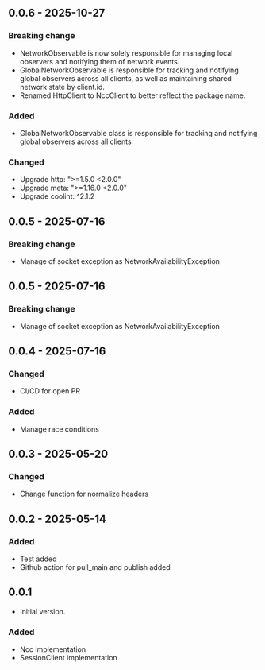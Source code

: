 ## 0.0.6 - 2025-10-27
### Breaking change
- NetworkObservable is now solely responsible for managing local observers and notifying them of network events.
- GlobalNetworkObservable is responsible for tracking and notifying global observers across all clients, as well as maintaining shared network state by client.id.
- Renamed HttpClient to NccClient to better reflect the package name.
### Added
- GlobalNetworkObservable class is responsible for tracking and notifying global observers across all clients
### Changed
- Upgrade http: ">=1.5.0 <2.0.0"
- Upgrade meta: ">=1.16.0 <2.0.0"
- Upgrade coolint: ^2.1.2



## 0.0.5 - 2025-07-16
### Breaking change
- Manage of socket exception as NetworkAvailabilityException

## 0.0.5 - 2025-07-16
### Breaking change
- Manage of socket exception as NetworkAvailabilityException

## 0.0.4 - 2025-07-16
### Changed
- CI/CD for open PR
### Added
- Manage race conditions

## 0.0.3 - 2025-05-20
### Changed
- Change function for normalize headers

## 0.0.2 - 2025-05-14
### Added
- Test added
- Github action for pull_main and publish added

## 0.0.1

- Initial version.
### Added
- Ncc implementation
- SessionClient implementation